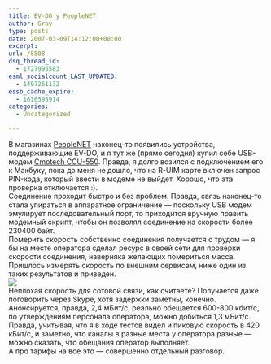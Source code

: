 ```yaml
---
title: EV-DO у PeopleNET
author: Gray
type: posts
date: 2007-03-09T14:12:00+00:00
excerpt:
url: /8508
dsq_thread_id:
  - 1727995583
esml_socialcount_LAST_UPDATED:
  - 1497261132
essb_cache_expire:
  - 1616595914
categories:
  - Uncategorized

---
```








В магазинах <a href="http://people.net.ua/" target="_blank">PeopleNET</a> наконец-то появились устройства, поддерживающие EV-DO, и я тут же (прямо сегодня) купил себе USB-модем <a href="http://people.net.ua/equipments/internet/u-550/" target="_blank">Cmotech CCU-550</a>. Правда, я долго возился с подключением его к Макбуку, пока до меня не дошло, что на R-UIM карте включен запрос PIN-кода, который ввести в модеме не выйдет. Хорошо, что эта проверка отключается :).  
Соединение проходит быстро и без проблем. Правда, связь наконец-то стала упираться в аппаратное ограничение &#8212; поскольку USB модем эмулирует последовательный порт, то приходится вручную править модемный скрипт, чтобы он позволял соединение на скорости более 230400 байт.  
Померить скорость собственно соединения получается с трудом &#8212; я бы на месте оператора сделал ресурс в своей сети для проверки скорости соединения, наверняка желающих помериться масса. Пришлось измерять скорость по внешним сервисам, ниже один из таких результатов и приведен.  
[<img src="https://i0.wp.com/www.speedtest.net/result/96830071.png?w=740" data-recalc-dims="1" />][1]  
Неплохая скорость для сотовой связи, как считаете? Получается даже поговорить через Skype, хотя задержки заметны, конечно. Анонсируется, правда, 2,4 мБит/с, реально обещается 600-800 кбит/с, по утверждениям персонала оператора, можно добиться 1,3 мБит/с. Правда, учитывая, что я в ходе тестов видел и пиковую скорость в 420 кБит/с, и заметно, что каналы в разные места у оператора разные &#8212; можно сказать, что обещания оператор выполняет.  
А про тарифы на все это &#8212; совершенно отдельный разговор.

 [1]: http://www.speedtest.net